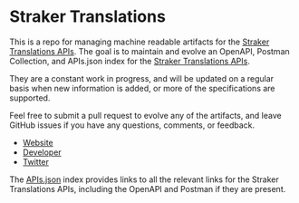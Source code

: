 # Straker TranslationsThis is a repo for managing machine readable artifacts for the [Straker Translations APIs](http://straker.ie). The goal is to maintain and evolve an OpenAPI, Postman Collection, and APIs.json index for the [Straker Translations APIs](http://straker.ie).They are a constant work in progress, and will be updated on a regular basis when new information is added, or more of the specifications are supported.Feel free to submit a pull request to evolve any of the artifacts, and leave GitHub issues if you have any questions, comments, or feedback.- [Website](http://straker.ie)- [Developer](http://straker.ie)- [Twitter](https://twitter.com/strakerglobal)The [APIs.json](https://github.com/api-evangelist/straker-translations/blob/master/apis.json) index provides links to all the relevant links for the Straker Translations APIs, including the OpenAPI and Postman if they are present.